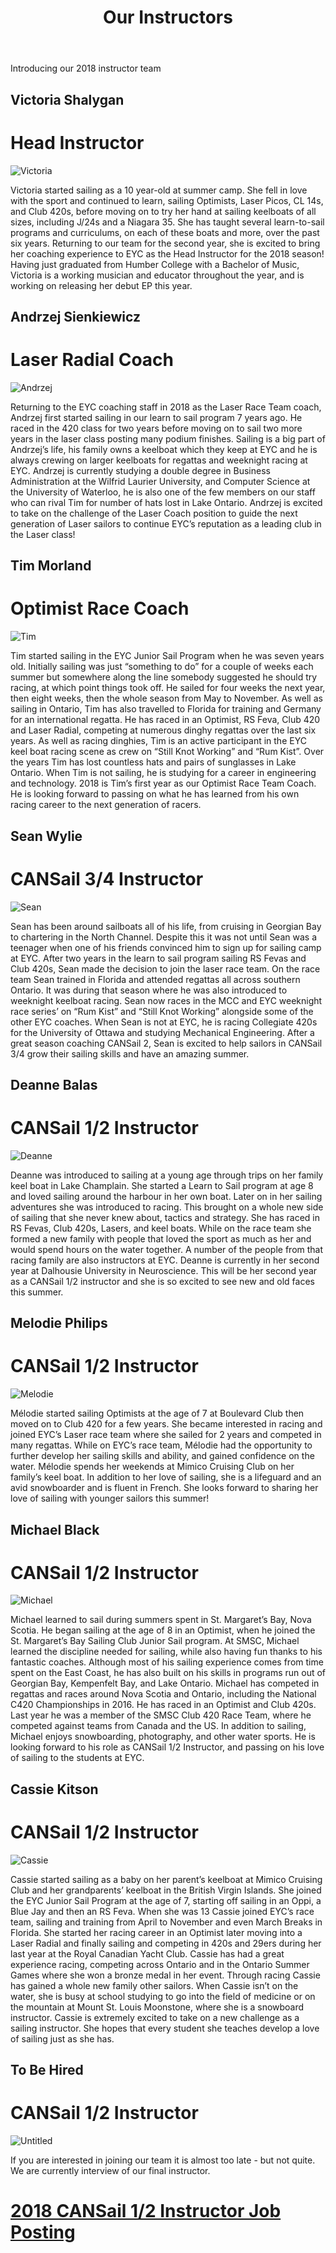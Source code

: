 ﻿---
layout: page
title: Our Instructors
permalink: /our-instructors/
---

Introducing our 2018 instructor team

## Victoria Shalygan

# Head Instructor

![Victoria](/assets/our-team/2018Victoria.jpg)

Victoria started sailing as a 10 year-old at summer camp. She fell in love with the sport and continued to learn, sailing Optimists, Laser Picos, CL 14s, and Club 420s, before moving on to try her hand at sailing keelboats of all sizes, including J/24s and a Niagara 35.  She has taught several learn-to-sail programs and curriculums, on each of these boats and more, over the past six years.  Returning to our team for the second year, she is excited to bring her coaching experience to EYC as the Head Instructor for the 2018 season!
Having just graduated from Humber College with a Bachelor of Music, Victoria is a working musician and educator throughout the year, and is working on releasing her debut EP this year.

## Andrzej Sienkiewicz
# Laser Radial Coach
![Andrzej](/assets/our-team/2018Andrzej.jpg)

Returning to the EYC coaching staff in 2018 as the Laser Race Team coach, Andrzej first started sailing in our learn to sail program 7 years ago. He raced in the 420 class for two years before moving on to sail two more years in the laser class posting many podium finishes. Sailing is a big part of Andrzej’s life, his family owns a keelboat which they keep at EYC and he is always crewing on larger keelboats for regattas and weeknight racing at EYC. 
Andrzej is currently studying a double degree in Business Administration at the Wilfrid Laurier University, and Computer Science at the University of Waterloo, he is also one of the few members on our staff who can rival Tim for number of hats lost in Lake Ontario. 
Andrzej is excited to take on the challenge of the Laser Coach position to guide the next generation of Laser sailors to continue EYC’s reputation as a leading club  in the Laser class!

## Tim Morland
# Optimist Race Coach
![Tim](/assets/our-team/2018Tim.jpg)

Tim started sailing in the EYC Junior Sail Program when he was seven years old.  Initially sailing was just “something to do” for a couple of weeks each summer but somewhere along the line somebody suggested he should try racing, at which point things took off.  He sailed for four weeks the next year, then eight weeks, then the whole season from May to November.  As well as sailing in Ontario, Tim has also travelled to Florida for training and Germany for an international regatta.  He has raced in an Optimist, RS Feva, Club 420 and Laser Radial, competing at numerous dinghy regattas over the last six years.  As well as racing dinghies, Tim is an active participant in the EYC keel boat racing scene as crew on “Still Knot Working” and “Rum Kist”.
Over the years Tim has lost countless hats and pairs of sunglasses in Lake Ontario.
When Tim is not sailing, he is studying for a career in engineering and technology.
2018 is Tim’s first year as our Optimist Race Team Coach.  He is looking forward to passing on what he has learned from his own racing career to the next generation of racers.

## Sean Wylie
# CANSail 3/4 Instructor
![Sean](/assets/our-team/2018Sean.jpg)

Sean has been around sailboats all of his life, from cruising in Georgian Bay to chartering in the North Channel.  Despite this it was not until Sean was a teenager when one of his friends convinced him to sign up for sailing camp at EYC.  After two years in the learn to sail program sailing RS Fevas and Club 420s, Sean made the decision to join the laser race team.  On the race team Sean trained in Florida and attended regattas all across southern Ontario.  It was during that season where he was also introduced to weeknight keelboat racing.  Sean now races in the MCC and EYC weeknight race series’ on “Rum Kist” and “Still Knot Working” alongside some of the other EYC coaches. 
When Sean is not at EYC, he is racing Collegiate 420s for the University of Ottawa and studying Mechanical Engineering. 
After a great season coaching CANSail 2, Sean is excited to help sailors in CANSail 3/4 grow their sailing skills and have an amazing summer.

## Deanne Balas
# CANSail 1/2 Instructor
![Deanne](/assets/our-team/2018Deanne.jpg)

Deanne was introduced to sailing at a young age through trips on her family keel boat in Lake Champlain.  She started a Learn to Sail program at age 8 and loved sailing around the harbour in her own boat.  Later on in her sailing adventures she was introduced to racing.  This brought on a whole new side of sailing that she never knew about, tactics and strategy.  She has raced in RS Fevas, Club 420s, Lasers, and keel boats.  While on the race team she formed a new family with people that loved the sport as much as her and would spend hours on the water together.  A number of the people from that racing family are also instructors at EYC.
Deanne is currently in her second year at Dalhousie University in Neuroscience. This will be her second year as a CANSail 1/2 instructor and she is so excited to see new and old faces this summer.

## Melodie Philips
# CANSail 1/2 Instructor
![Melodie](/assets/our-team/2018Melodie.jpg)

Mélodie started sailing Optimists at the age of 7 at Boulevard Club then moved on to Club 420 for a few years.  She became interested in racing and joined EYC’s Laser race team where she sailed for 2 years and competed in many regattas.  While on EYC’s race team, Mélodie had the opportunity to further develop her sailing skills and ability, and gained confidence on the water. 
Mélodie spends her weekends at Mimico Cruising Club on her family’s keel boat. 
In addition to her love of sailing, she is a lifeguard and an avid snowboarder and is fluent in French.
She looks forward to sharing her love of sailing with younger sailors this summer!

## Michael Black
# CANSail 1/2 Instructor
![Michael](/assets/our-team/2018Michael.jpg)

Michael learned to sail during summers spent in St. Margaret’s Bay, Nova Scotia. He began sailing at the age of 8 in an Optimist, when he joined the St. Margaret’s Bay Sailing Club Junior Sail program.  At SMSC, Michael learned the discipline needed for sailing, while also having fun thanks to his fantastic coaches.  Although most of his sailing experience comes from time spent on the East Coast, he has also built on his skills in programs run out of Georgian Bay, Kempenfelt Bay, and Lake Ontario.
Michael has competed in regattas and races around Nova Scotia and Ontario, including the National C420 Championships in 2016.  He has raced in an Optimist and Club 420s.  Last year he was a member of the SMSC Club 420 Race Team, where he competed against teams from Canada and the US.
In addition to sailing, Michael enjoys snowboarding, photography, and other water sports. He is looking forward to his role as CANSail 1/2 Instructor, and passing on his love of sailing to the students at EYC.

## Cassie Kitson
# CANSail 1/2 Instructor
![Cassie](/assets/our-team/2018Cassie.jpg)

Cassie started sailing as a baby on her parent’s keelboat at Mimico Cruising Club and her grandparents’ keelboat in the British Virgin Islands.  She joined the EYC Junior Sail Program at the age of 7, starting off sailing in an Oppi, a Blue Jay and then an RS Feva.
When she was 13 Cassie joined EYC’s race team, sailing and training from April to November and even March Breaks in Florida.  She started her racing career in an Optimist later moving into a Laser Radial and finally sailing and competing in 420s and 29ers during her last year at the Royal Canadian Yacht Club.  Cassie has had a great experience racing, competing across Ontario and in the Ontario Summer Games where she won a bronze medal in her event.  Through racing Cassie has gained a whole new family other sailors.
When Cassie isn’t on the water, she is busy at school studying to go into the field of medicine or on the mountain at Mount St. Louis Moonstone, where she is a snowboard instructor.
Cassie is extremely excited to take on a new challenge as a sailing instructor.  She hopes that every student she teaches develop a love of sailing just as she has.

## To Be Hired
# CANSail 1/2 Instructor
![Untitled](/assets/our-team/2018Untitled.jpg)

If you are interested in joining our team it is almost too late - but not quite.  We are currently interview of our final instructor.
<h1><a href="/assets/job-postings/2018-EYC-CANSail-1-2-Instructor.pdf">2018 CANSail 1/2 Instructor Job Posting</a></h1>
